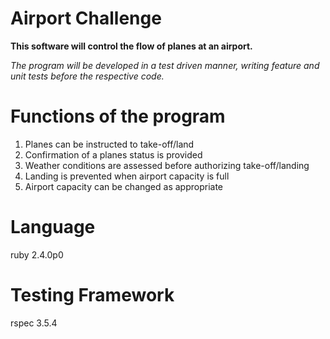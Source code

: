 Airport Challenge
=================

**This software will control the flow of planes at an airport.**

*The program will be developed in a test driven manner, writing feature and unit tests before the respective code.*

Functions of the program
========================
1. Planes can be instructed to take-off/land
2. Confirmation of a planes status is provided
3. Weather conditions are assessed before authorizing take-off/landing
4. Landing is prevented when airport capacity is full
5. Airport capacity can be changed as appropriate

Language
========

ruby 2.4.0p0

Testing Framework
========

rspec 3.5.4
